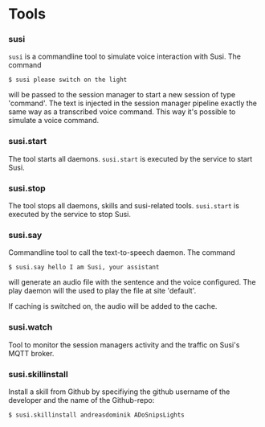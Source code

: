 # Tools

### susi
`susi` is a commandline tool to simulate voice interaction with Susi.
The command
```
$ susi please switch on the light
```
will be passed to the session manager to start a new session of type
'command'. The text is injected in the session manager pipeline exactly
the same way as a transcribed voice command.
This way it's possible to simulate a voice command.



### susi.start
The tool starts all daemons. `susi.start` is executed by the service
to start Susi.


### susi.stop
The tool stops all daemons, skills and susi-related tools.
`susi.start` is executed by the service to stop Susi.


### susi.say
Commandline tool to call the text-to-speech daemon.
The command
```
$ susi.say hello I am Susi, your assistant
```
will generate an audio file with the sentence and the voice
configured. The play daemon will the used to play the file
at site 'default'.

If caching is switched on, the audio will be added to the cache.

### susi.watch
Tool to monitor the session managers activity and the traffic on Susi's
MQTT broker.


### susi.skillinstall
Install a skill from Github by specifiying the github username of the
developer and the name of the Github-repo:

```
$ susi.skillinstall andreasdominik ADoSnipsLights
```
